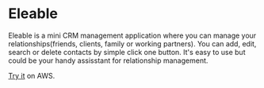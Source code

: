 # Eleable
Eleable is a mini CRM management application where you can manage your relationships(friends, clients, family or working partners). 
You can add, edit, search or delete contacts by simple click one button. 
It's easy to use but could be your handy assisstant for relationship management.

[Try it](http://eleable.s3-website-us-west-2.amazonaws.com/) on AWS.
